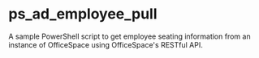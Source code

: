 # ps_ad_employee_pull
A sample PowerShell script to get employee seating information from an instance of OfficeSpace using OfficeSpace's RESTful API.
